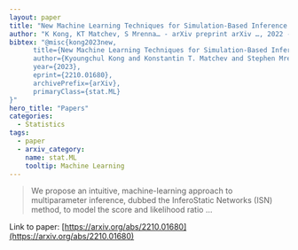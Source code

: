 ```yaml
---
layout: paper
title: "New Machine Learning Techniques for Simulation-Based Inference: InferoStatic Nets, Kernel Score Estimation, and Kernel Likelihood Ratio Estimation"
author: "K Kong, KT Matchev, S Mrenna… - arXiv preprint arXiv …, 2022 - arxiv.org"
bibtex: "@misc{kong2023new,
      title={New Machine Learning Techniques for Simulation-Based Inference: InferoStatic Nets, Kernel Score Estimation, and Kernel Likelihood Ratio Estimation},
      author={Kyoungchul Kong and Konstantin T. Matchev and Stephen Mrenna and Prasanth Shyamsundar},
      year={2023},
      eprint={2210.01680},
      archivePrefix={arXiv},
      primaryClass={stat.ML}
}"
hero_title: "Papers"
categories:
  - Statistics
tags:
  - paper
  - arxiv_category:
    name: stat.ML
    tooltip: Machine Learning
---
```

>We propose an intuitive, machine-learning approach to multiparameter inference, dubbed the InferoStatic Networks (ISN) method, to model the score and likelihood ratio …

Link to paper: [https://arxiv.org/abs/2210.01680](https://arxiv.org/abs/2210.01680)
